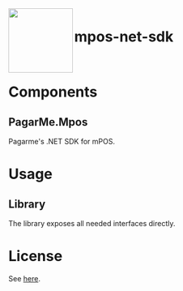 <img src="https://avatars1.githubusercontent.com/u/3846050?s=200&v=4" width="127px" height="127px" align="left"/>

# mpos-net-sdk

<br/>

# Components

## PagarMe.Mpos

Pagarme's .NET SDK for mPOS.

# Usage

## Library

The library exposes all needed interfaces directly.

# License

See [here](LICENSE.md).


